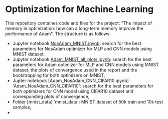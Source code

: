 # Optimization for Machine Learning

This repository containes code and files for the project: "The impact of memory in optimization: how can a long-term memory improve the performance of Adam". The structure is as follows:
- Jupyter notebook [NosAdam_MNIST.ipynb](NosAdam_MNIST): search for the best parameters for NosAdam optimizer for MLP and CNN models using MNIST dataset,
- Jupyter notebook [Adam_MNIST_all_plots.ipynb](Adam_MNIST_all_plots): search for the best parameters for Adam optimizer for MLP and CNN models using MNIST dataset, the plots of convergence used in the report and the bootstrapping for both optimizers on MNIST,
- Jupter notebook [Adam_NosAdam_CNN_CIFAR10.ipynb] 'Adam_NosAdam_CNN_CIFAR10': search for the best parameters for both optimizers for CNN model using CIFAR10 dataset and corresponding plots of convergence,
- Folder [mnist_data] 'mnist_data': MNIST dataset of 50k train and 10k test samples,
- 
